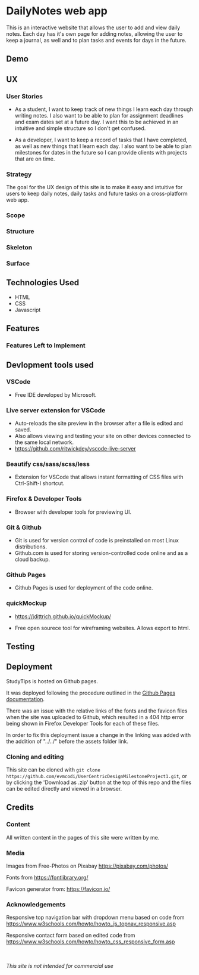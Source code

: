 # DailyNotes web app

<!-- This is an interactive website to help students to make the most of an education course through learning how to learn. It includes an introduction page, a guide on why to study, a guide on how to study, an about page, and a contact form. -->

This is an interactive website that allows the user to add and view daily notes. Each day has it's own page for adding notes, allowing the user to keep a journal, as well and to plan tasks and events for days in the future.

## Demo

<!-- There is a live demo available [here](https://evmcodi.github.io/UserCentricDesignMilestoneProject1/index.html).

![Desktop Demo](desktopdemo.png "Desktop Demo") -->



## UX


### User Stories

<!-- - As a student, I want to find resources for learning study skills in a clearly laid out guide with some images, so I can obtain this knowledge and apply this information in my courses. -->

- As a student, I want to keep track of new things I learn each day through writing notes. I also want to be able to plan for assignment deadlines and exam dates set at a future day. I want this to be achieved in an intuitive and simple structure so I don't get confused.

- As a developer, I want to keep a record of tasks that I have completed, as well as new things that I learn each day. I also want to be able to plan milestones for dates in the future so I can provide clients with projects that are on time.

### Strategy

<!-- The goal for the UX design of this site was to make it easy and intuitive for students to view information and advice on any device: a phone, tablet or desktop screen. -->

The goal for the UX design of this site is to make it easy and intuitive for users to keep daily notes, daily tasks and future tasks on a cross-platform web app.

### Scope
<!-- I wanted to give students an understanding of why studying is important within an online course, how best to study, and how to be engaged with the site as it would be updated in the future. -->

### Structure

<!-- StudyTips is laid out in a way that steps through the pages linked in the header bar in a chronological way. The landing page is 'Home' where a student can learn about the purpose of the website. 

The next page is 'Why study?' to give reasons to the student to work at their course. The 'How to study' page then gives practical hints to the student on ways to improve study.
Following this there is an about page for a visitor wondering when the page was created and by who. Then for communication links the contact page is the final page in the header.

On both mobile and desktop there are useful 'page turning' buttons at the bottom of each page, as well as a top navigation bar, that allows for intuitive progress through the site.

I chose to make the site 'mobile-first' and responsive so that page loading would be quicker on less powerful, small devices. -->


### Skeleton
<!-- There is a wireframe available to view at https://evmcodi.github.io/UserCentricDesignMilestoneProject1/studytips-wireframe.html.  -->

### Surface

<!-- I chose dark blue and grey colour scheme to create a calm but engaging feel. -->

## Technologies Used

- HTML
- CSS
- Javascript

<!-- I didn't use a frontend framework for this project. I used one javascript function to enable a dropdown menu. -->

## Features
<!-- The site uses page turning navigation bar at the bottom of each page to create the feeling of page turning of a physical book.

The top header is sticky on desktop screens and non-sticky on mobile to save mobile screen space.

A CSS animation has been added to fade in the main content of each page in 400ms and fade in the images in 700ms to add to the feeling of turning a page in a physical book. -->

### Features Left to Implement
<!-- In the future I would like to add a 'Blog' page so that visitors to the site could keep up to date with news about the subject and the site. -->


## Devlopment tools used

### VSCode

- Free IDE developed by Microsoft.

### Live server extension for VSCode 
- Auto-reloads the site preview in the browser after a file is edited and saved. 
- Also allows viewing and testing your site on other devices connected to the same local network.
- https://github.com/ritwickdey/vscode-live-server

### Beautify css/sass/scss/less
- Extension for VSCode that allows instant formatting of CSS files with Ctrl-Shift-I shortcut.

### Firefox & Developer Tools
- Browser with developer tools for previewing UI.

### Git & Github
- Git is used for version control of code is preinstalled on most Linux distributions. 
- Github.com is used for storing version-controlled code online and as a cloud backup.

### Github Pages
- Github Pages is used for deployment of the code online.

### quickMockup
- https://jdittrich.github.io/quickMockup/

- Free open sourece tool for wireframing websites. Allows export to html.


## Testing
<!-- The student user story is achieved as the site is easy to navigate and follows logical progression through the pages.

On the Contact page, the form will not submit if you do not input a valid email address, as the form uses html input validation.

All page links have been tested manually in order to ensure that they navigate the user to the intended destination.

After clicking on a link to a new page a CSS animation has been tested to ensure it fades in the main content of the page in 400ms and fades in the images in 700ms.

The site was tested on multiple devices to ensure consistent and working deployment of the UX. These include a Linux desktop with Firefox, a Windows 10 laptop with Chrome, a Sony Xperia with Firefox and a Google Nexus table with Chrome. -->


## Deployment

StudyTips is hosted on Github pages. 

It was deployed following the procedure outlined in the [Github Pages documentation](https://help.github.com/en/github/working-with-github-pages/creating-a-github-pages-site).

There was an issue with the relative links of the fonts and the favicon files when the site was uploaded to Github, which resulted in a 404 http error being shown in Firefox Developer Tools for each of these files. 

In order to fix this deployment issue a change in the linking was added with the addition of "../../" before the assets folder link.

### Cloning and editing

This site can be cloned with ```git clone https://github.com/evmcodi/UserCentricDesignMilestoneProject1.git```, or by clicking the 'Download as .zip' button at the top of this repo and the files can be edited directly and viewed in a browser.

## Credits

### Content

All written content in the pages of this site were written by me.


### Media
 Images from Free-Photos on Pixabay
 https://pixabay.com/photos/


Fonts from 
https://fontlibrary.org/


Favicon generator from:
https://favicon.io/


### Acknowledgements
Responsive top navigation bar with dropdown menu based on code from https://www.w3schools.com/howto/howto_js_topnav_responsive.asp


Responsive contact form based on edited code from 
https://www.w3schools.com/howto/howto_css_responsive_form.asp


<br><br>
*This site is not intended for commercial use*
